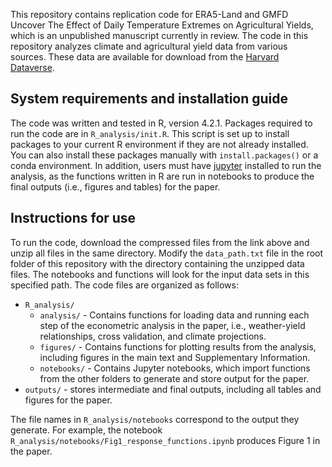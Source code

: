 This repository contains replication code for ERA5-Land and GMFD Uncover The Effect of Daily Temperature Extremes on Agricultural Yields, which is an unpublished manuscript currently in review. The code in this repository analyzes climate and agricultural yield data from various sources. These data are available for download from the [Harvard Dataverse](https://doi.org/10.7910/DVN/XRMDBW).

## System requirements and installation guide
The code was written and tested in R, version 4.2.1. Packages required to run the code are in `R_analysis/init.R`. This script is set up to install packages to your current R environment if they are not already installed. You can also install these packages manually with `install.packages()` or a conda environment. In addition, users must have [jupyter](https://jupyter.org/) installed to run the analysis, as the functions written in R are run in notebooks to produce the final outputs (i.e., figures and tables) for the paper. 

## Instructions for use

To run the code, download the compressed files from the link above and unzip all files in the same directory. Modify the `data_path.txt` file in the root folder of this repository with the directory containing the unzipped data files. The notebooks and functions will look for the input data sets in this specified path. The code files are organized as follows:

- `R_analysis/`
    - `analysis/` - Contains functions for loading data and running each step of the econometric analysis in the paper, i.e., weather-yield relationships, cross validation, and climate projections.
    - `figures/` - Contains functions for plotting results from the analysis, including figures in the main text and Supplementary Information.
    - `notebooks/` - Contains Jupyter notebooks, which import functions from the other folders to generate and store output for the paper.
- `outputs/` - stores intermediate and final outputs, including all tables and figures for the paper.

The file names in `R_analysis/notebooks` correspond to the output they generate. For example, the notebook `R_analysis/notebooks/Fig1_response_functions.ipynb` produces Figure 1 in the paper.
